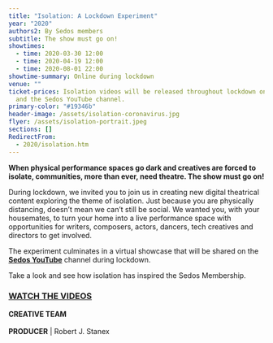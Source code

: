 ```yaml
---
title: "Isolation: A Lockdown Experiment"
year: "2020"
authors2: By Sedos members
subtitle: The show must go on!
showtimes:
  - time: 2020-03-30 12:00
  - time: 2020-04-19 12:00
  - time: 2020-08-01 22:00
showtime-summary: Online during lockdown
venue: ""
ticket-prices: Isolation videos will be released throughout lockdown on Facebook
  and the Sedos YouTube channel.
primary-color: "#19346b"
header-image: /assets/isolation-coronavirus.jpg
flyer: /assets/isolation-portrait.jpeg
sections: []
RedirectFrom:
  - 2020/isolation.htm
---
```

**When physical performance spaces go dark and creatives are forced to isolate, communities, more than ever, need theatre. The show must go on!**

During lockdown, we invited you to join us in creating new digital theatrical content exploring the theme of isolation. Just because you are physically distancing, doesn’t mean we can’t still be social. We wanted you, with your housemates, to turn your home into a live performance space with  opportunities for writers, composers, actors, dancers, tech creatives and directors to get involved.

The experiment culminates in a virtual showcase that will be shared on the **[Sedos YouTube](https://www.youtube.com/user/SedosVideo/videos)** channel during lockdown. 

Take a look and see how isolation has inspired the Sedos Membership.

### **[WATCH THE VIDEOS](https://www.youtube.com/user/SedosVideo/videos)**

**CREATIVE TEAM**\
\
**PRODUCER** | Robert J. Stanex